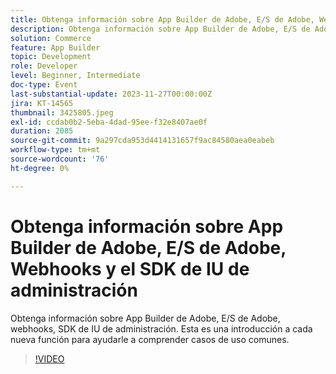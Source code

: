 ```yaml
---
title: Obtenga información sobre App Builder de Adobe, E/S de Adobe, Webhooks y el SDK de IU de administración
description: Obtenga información sobre App Builder de Adobe, E/S de Adobe, webhooks, SDK de IU de administración.  Esta es una introducción a cada nueva función para ayudarle a comprender casos de uso comunes.
solution: Commerce
feature: App Builder
topic: Development
role: Developer
level: Beginner, Intermediate
doc-type: Event
last-substantial-update: 2023-11-27T00:00:00Z
jira: KT-14565
thumbnail: 3425805.jpeg
exl-id: ccdab0b2-5eba-4dad-95ee-f32e8407ae0f
duration: 2085
source-git-commit: 9a297cda953d4414131657f9ac84580aea0eabeb
workflow-type: tm+mt
source-wordcount: '76'
ht-degree: 0%

---
```


# Obtenga información sobre App Builder de Adobe, E/S de Adobe, Webhooks y el SDK de IU de administración

Obtenga información sobre App Builder de Adobe, E/S de Adobe, webhooks, SDK de IU de administración.  Esta es una introducción a cada nueva función para ayudarle a comprender casos de uso comunes.

>[!VIDEO](https://video.tv.adobe.com/v/3456676/?learn=on&captions=spa)
